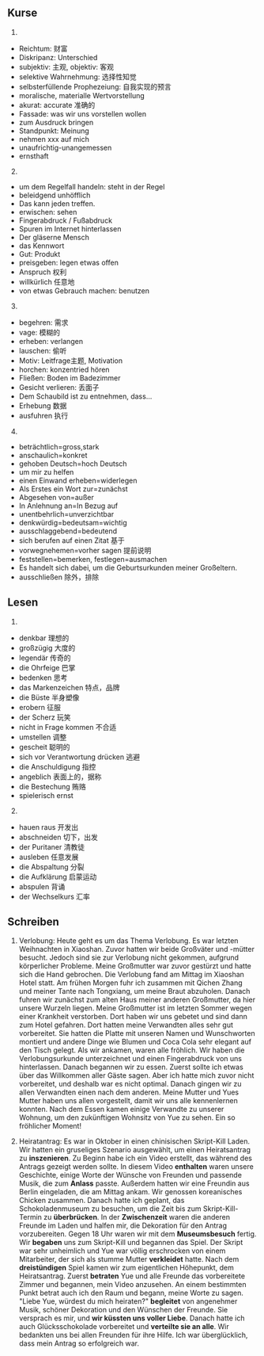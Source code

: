 ## Kurse
1.
- Reichtum: 财富
- Diskripanz: Unterschied
- subjektiv: 主观, objektiv: 客观
- selektive Wahrnehmung: 选择性知觉
- selbsterfüllende Prophezeiung: 自我实现的预言
- moralische, materialle Wertvorstellung
- akurat: accurate 准确的
- Fassade: was wir uns vorstellen wollen
- zum Ausdruck bringen
- Standpunkt: Meinung
- nehmen xxx auf mich
- unaufrichtig-unangemessen
- ernsthaft
2.
- um dem Regelfall handeln: steht in der Regel
- beleidgend unhöfflich
- Das kann jeden treffen.
- erwischen: sehen
- Fingerabdruck / Fußabdruck
- Spuren im Internet hinterlassen
- Der gläserne Mensch
- das Kennwort
- Gut: Produkt
- preisgeben: legen etwas offen 
- Anspruch 权利
- willkürlich 任意地
- von etwas Gebrauch machen: benutzen
3.
- begehren: 需求
- vage: 模糊的
- erheben: verlangen
- lauschen: 偷听
- Motiv: Leitfrage主题, Motivation
- horchen: konzentried hören
- Fließen: Boden im Badezimmer
- Gesicht verlieren: 丢面子
- Dem Schaubild ist zu entnehmen, dass...
- Erhebung 数据
- ausfuhren 执行
4.
- beträchtlich=gross,stark
- anschaulich=konkret
- gehoben Deutsch=hoch Deutsch
- um mir zu helfen
- einen Einwand erheben=widerlegen
- Als Erstes ein Wort zur=zunächst
- Abgesehen von=außer
- In Anlehnung an=In Bezug auf
- unentbehrlich=unverzichtbar
- denkwürdig=bedeutsam=wichtig
- ausschlaggebend=bedeutend
- sich berufen auf einen Zitat 基于
- vorwegnehemen=vorher sagen 提前说明
- feststellen=bemerken, festlegen=ausmachen
- Es handelt sich dabei, um die Geburtsurkunden meiner Großeltern.
- ausschließen 除外，排除

## Lesen

1.
- denkbar 理想的
- großzügig 大度的
- legendär 传奇的
- die Ohrfeige 巴掌
- bedenken 思考
- das Markenzeichen 特点，品牌
- die Büste 半身塑像
- erobern 征服
- der Scherz 玩笑
- nicht in Frage kommen 不合适
- umstellen 调整
- gescheit 聪明的
- sich vor Verantwortung drücken 逃避
- die Anschuldigung 指控
- angeblich 表面上的，据称
- die Bestechung 贿赂
- spielerisch ernst

2.
- hauen raus 开发出
- abschneiden 切下，出发
- der Puritaner 清教徒
- ausleben 任意发展
- die Abspaltung 分裂
- die Aufklärung 启蒙运动
- abspulen 背诵
- der Wechselkurs 汇率 


## Schreiben

1. Verlobung: Heute geht es um das Thema Verlobung. Es war letzten Weihnachten in Xiaoshan. Zuvor hatten wir beide Großväter und -mütter besucht. Jedoch sind sie zur Verlobung nicht gekommen, aufgrund körperlicher Probleme. Meine Großmutter war zuvor gestürzt und hatte sich die Hand gebrochen. Die Verlobung fand am Mittag im Xiaoshan Hotel statt. Am frühen Morgen fuhr ich zusammen mit Qichen Zhang und meiner Tante nach Tongxiang, um meine Braut abzuholen. Danach fuhren wir zunächst zum alten Haus meiner anderen Großmutter, da hier unsere Wurzeln liegen. Meine Großmutter ist im letzten Sommer wegen einer Krankheit verstorben. Dort haben wir uns gebetet und sind dann zum Hotel gefahren. Dort hatten meine Verwandten alles sehr gut vorbereitet. Sie hatten die Platte mit unseren Namen und Wunschworten montiert und andere Dinge wie Blumen und Coca Cola sehr elegant auf den Tisch gelegt. Als wir ankamen, waren alle fröhlich. Wir haben die Verlobungsurkunde unterzeichnet und einen Fingerabdruck von uns hinterlassen. Danach begannen wir zu essen. Zuerst sollte ich etwas über das Willkommen aller Gäste sagen. Aber ich hatte mich zuvor nicht vorbereitet, und deshalb war es nicht optimal. Danach gingen wir zu allen Verwandten einen nach dem anderen. Meine Mutter und Yues Mutter haben uns allen vorgestellt, damit wir uns alle kennenlernen konnten. Nach dem Essen kamen einige Verwandte zu unserer Wohnung, um den zukünftigen Wohnsitz von Yue zu sehen. Ein so fröhlicher Moment!

2. Heiratantrag: Es war in Oktober in einen chinisischen Skript-Kill Laden. Wir hatten ein gruseliges Szenario ausgewählt, um einen Heiratsantrag zu **inszenieren**. Zu Beginn habe ich ein Video erstellt, das während des Antrags gezeigt werden sollte. In diesem Video **enthalten** waren unsere Geschichte, einige Worte der Wünsche von Freunden und passende Musik, die zum **Anlass** passte. Außerdem hatten wir eine Freundin aus Berlin eingeladen, die am Mittag ankam. Wir genossen koreanisches Chicken zusammen. Danach hatte ich geplant, das Schokoladenmuseum zu besuchen, um die Zeit bis zum Skript-Kill-Termin zu **überbrücken**. In der **Zwischenzeit** waren die anderen Freunde im Laden und halfen mir, die Dekoration für den Antrag vorzubereiten. Gegen 18 Uhr waren wir mit dem **Museumsbesuch** fertig. Wir **begaben** uns zum Skript-Kill und begannen das Spiel. Der Skript war sehr unheimlich und Yue war völlig erschrocken von einem Mitarbeiter, der sich als stumme Mutter **verkleidet** hatte.  Nach dem **dreistündigen** Spiel kamen wir zum eigentlichen Höhepunkt, dem Heiratsantrag. Zuerst **betraten** Yue und alle Freunde das vorbereitete Zimmer und begannen, mein Video anzusehen. An einem bestimmten Punkt betrat auch ich den Raum und begann, meine Worte zu sagen. "Liebe Yue, würdest du mich heiraten?" **begleitet** von angenehmer Musik, schöner Dekoration und den Wünschen der Freunde. Sie versprach es mir, und **wir küssten uns voller Liebe**. Danach hatte ich auch Glücksschokolade vorbereitet und **verteilte sie an alle**. Wir bedankten uns bei allen Freunden für ihre Hilfe. Ich war überglücklich, dass mein Antrag so erfolgreich war.
